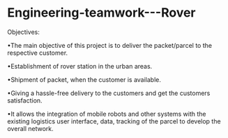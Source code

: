 # Engineering-teamwork---Rover

Objectives: 

•The main objective of this project is to deliver the packet/parcel to the respective customer.

•Establishment of rover station in the urban areas.

•Shipment of packet, when the customer is available.

•Giving a hassle-free delivery to the customers and get the customers satisfaction.

•It allows the integration of mobile robots and other systems with the existing logistics user interface, data, tracking of the parcel to develop the overall network.
